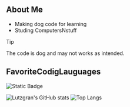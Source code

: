 ## About Me

- Making dog code for learning
- Studing ComputersNstuff

> [!TIP]
> The code is dog and may not works as intended.


## FavoriteCodigLauguages
![Static Badge](https://img.shields.io/badge/Lua-2C2D72%20?style=for-the-badge&logo=Lua&logoColor=%232C2D72&labelColor=black&color=%232C2D72)

![Lutzgran's GitHub stats](https://github-readme-stats.vercel.app/api?username=Lutzgran&show_icons=true&theme=tokyonight) 
![Top Langs](https://github-readme-stats.vercel.app/api/top-langs/?username=Lutzgran&layout=compact&theme=tokyonight)
<!--
**Lutzgran/Lutzgran** is a ✨ _special_ ✨ repository because its `README.md` (this file) appears on your GitHub profile.

Here are some ideas to get you started:

- 🔭 I’m currently working on ...
- 🌱 I’m currently learning ...
- 👯 I’m looking to collaborate on ...
- 🤔 I’m looking for help with ...
- 💬 Ask me about ...
- 📫 How to reach me: ...
- 😄 Pronouns: ...
- ⚡ Fun fact: ...
-->
